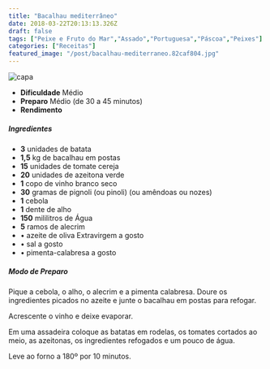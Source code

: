 ```yaml
---
title: "Bacalhau mediterrâneo"
date: 2018-03-22T20:13:13.326Z
draft: false
tags: ["Peixe e Fruto do Mar","Assado","Portuguesa","Páscoa","Peixes"]
categories: ["Receitas"]
featured_image: "/post/bacalhau-mediterraneo.82caf804.jpg"
---
```


![capa](/post/bacalhau-mediterraneo.82caf804.jpg)

*   **Dificuldade** Médio
*   **Preparo** Médio (de 30 a 45 minutos)
*   **Rendimento**

##### Ingredientes

*   **3** unidades de batata
*   **1,5** kg de bacalhau em postas
*   **15** unidades de tomate cereja
*   **20** unidades de azeitona verde
*   **1** copo de vinho branco seco
*   **30** gramas de pignoli (ou pinoli) (ou amêndoas ou nozes)
*   **1** cebola
*   **1** dente de alho
*   **150** mililitros de Água
*   **5** ramos de alecrim
*   • azeite de oliva Extravirgem a gosto
*   • sal a gosto
*   • pimenta-calabresa a gosto

##### Modo de Preparo

Pique a cebola, o alho, o alecrim e a pimenta calabresa. Doure os ingredientes picados no azeite e junte o bacalhau em postas para refogar.

Acrescente o vinho e deixe evaporar.

Em uma assadeira coloque as batatas em rodelas, os tomates cortados ao meio, as azeitonas, os ingredientes refogados e um pouco de água.

Leve ao forno a 180º por 10 minutos.
